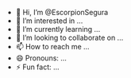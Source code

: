 - 👋 Hi, I’m @EscorpionSegura
- 👀 I’m interested in ...
- 🌱 I’m currently learning ...
- 💞️ I’m looking to collaborate on ...
- 📫 How to reach me ...
- 😄 Pronouns: ...
- ⚡ Fun fact: ...

<!---
EscorpionSegura/EscorpionSegura is a ✨ special ✨ repository because its `README.md` (this file) appears on your GitHub profile.
You can click the Preview link to take a look at your changes.
--->

